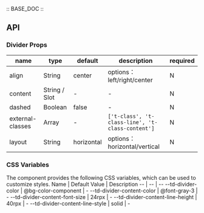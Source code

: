 :: BASE_DOC ::

## API

### Divider Props

 name             | type          | default    | description                                      | required 
------------------|---------------|------------|--------------------------------------------------|----------
 align            | String        | center     | options：left/right/center                        | N        
 content          | String / Slot | -          | \-                                               | N        
 dashed           | Boolean       | false      | \-                                               | N        
 external-classes | Array         | -          | `['t-class', 't-class-line', 't-class-content']` | N        
 layout           | String        | horizontal | options：horizontal/vertical                      | N        

### CSS Variables

The component provides the following CSS variables, which can be used to customize styles.
Name | Default Value | Description
-- | -- | --
--td-divider-color | @bg-color-component | -
--td-divider-content-color | @font-gray-3 | -
--td-divider-content-font-size | 24rpx | -
--td-divider-content-line-height | 40rpx | -
--td-divider-content-line-style | solid | - 
